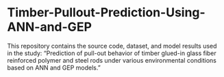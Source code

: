 # Timber-Pullout-Prediction-Using-ANN-and-GEP
This repository contains the source code, dataset, and model results used in the study: “Prediction of pull-out behavior of timber glued-in glass fiber reinforced polymer and steel rods under various environmental conditions based on ANN and GEP models.”
